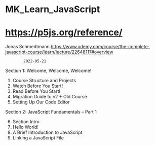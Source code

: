 # MK_Learn_JavaScript
# https://p5js.org/reference/



Jonas Schmedtmann
https://www.udemy.com/course/the-complete-javascript-course/learn/lecture/22648117#overview

            2022-05-21

  Section 1: Welcome, Welcome, Welcome!

  1. Course Structure and Projects
  2. Watch Before You Start!
  3. Read Before You Start!
  4. Migration Guide to v2 + Old Course
  5. Setting Up Our Code Editor

  Section 2: JavaScript Fundamentals – Part 1

  6. Section Intro
  7. Hello World!
  8. A Brief Introduction to JavaScript
  9. Linking a JavaScript File
